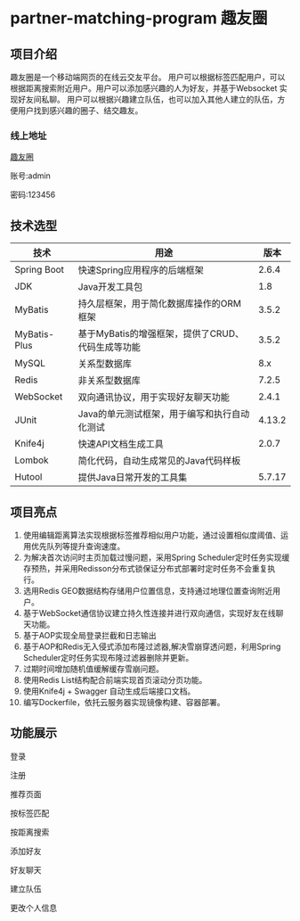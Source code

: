 # partner-matching-program 趣友圈

## 项目介绍
趣友圈是一个移动端网页的在线云交友平台。
用户可以根据标签匹配用户，可以根据距离搜索附近用户。用户可以添加感兴趣的人为好友，并基于Websocket 实现好友间私聊。
用户可以根据兴趣建立队伍，也可以加入其他人建立的队伍，方便用户找到感兴趣的圈子、结交趣友。
### 线上地址
[趣友圈](http://www.joinfun.online/)

账号:admin

密码:123456

## 技术选型
| **技术**         | **用途**                         | **版本** |
|----------------|--------------------------------|--------|
| Spring Boot    | 快速Spring应用程序的后端框架              | 2.6.4  |
| JDK            | Java开发工具包                      | 1.8    |
| MyBatis        | 持久层框架，用于简化数据库操作的ORM框架          | 3.5.2  |
| MyBatis-Plus   | 基于MyBatis的增强框架，提供了CRUD、代码生成等功能 | 3.5.2  |
| MySQL          | 关系型数据库                         | 8.x    |
| Redis          | 非关系型数据库                        | 7.2.5  |
| WebSocket      | 双向通讯协议，用于实现好友聊天功能              | 2.4.1  |
| JUnit          | Java的单元测试框架，用于编写和执行自动化测试       | 4.13.2 |
| Knife4j        | 快速API文档生成工具                    | 2.0.7  |
| Lombok         | 简化代码，自动生成常见的Java代码样板           |        |
| Hutool         | 提供Java日常开发的工具集                 | 5.7.17 |

## 项目亮点
1. 使用编辑距离算法实现根据标签推荐相似用户功能，通过设置相似度阈值、运用优先队列等提升查询速度。
2. 为解决首次访问时主页加载过慢问题，采用Spring Scheduler定时任务实现缓存预热，并采用Redisson分布式锁保证分布式部署时定时任务不会重复执行。
3. 选用Redis GEO数据结构存储用户位置信息，支持通过地理位置查询附近用户。
4. 基于WebSocket通信协议建立持久性连接并进行双向通信，实现好友在线聊天功能。
5. 基于AOP实现全局登录拦截和日志输出
6. 基于AOP和Redis无入侵式添加布隆过滤器,解决雪崩穿透问题，利用Spring Scheduler定时任务实现布隆过滤器删除并更新。
7. 过期时间增加随机值缓解缓存雪崩问题。
8. 使用Redis List结构配合前端实现首页滚动分页功能。
9. 使用Knife4j + Swagger 自动生成后端接口文档。
10. 编写Dockerfile，依托云服务器实现镜像构建、容器部署。

## 功能展示
登录

注册

推荐页面

按标签匹配

按距离搜索

添加好友

好友聊天

建立队伍

更改个人信息

